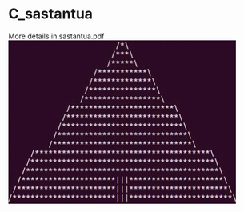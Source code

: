 # C_sastantua

More details in sastantua.pdf
<img src="https://github.com/VasilutaAndrei/C_sastantua/blob/master/sastantua.png?raw=true"></img>